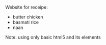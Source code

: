 Website for receipe:
- butter chicken
- basmati rice
- naan

Note: using only basic html5 and its elements